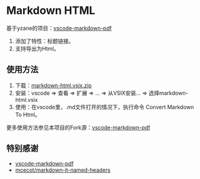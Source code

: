 # Markdown HTML

基于yzane的项目：[vscode-markdown-pdf](https://github.com/yzane/vscode-markdown-pdf)

1. 添加了特性：标题链接。
2. 支持导出为Html。

## 使用方法

1. 下载：[markdown-html.vsix.zip](https://github.com/ZhYong10/vscode-markdown-html/releases/download/0.1.8/markdown-html-0.1.8.vsix.zip)
2. 安装：vscode => 查看 => 扩展 => ... => 从VSIX安装... => 选择markdown-html.vsix
3. 使用：在vscode里，.md文件打开的情况下，执行命令 Convert Markdown To Html。

更多使用方法参见本项目的Fork源：[vscode-markdown-pdf](https://github.com/yzane/vscode-markdown-pdf)

## 特别感谢
* [vscode-markdown-pdf](https://github.com/yzane/vscode-markdown-pdf)
* [mcecot/markdown-it-named-headers](https://github.com/leff/markdown-it-named-headers)

